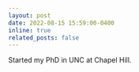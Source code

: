 ```yaml
---
layout: post
date: 2022-08-15 15:59:00-0400
inline: true
related_posts: false
---
```


Started my PhD in UNC at Chapel Hill.
